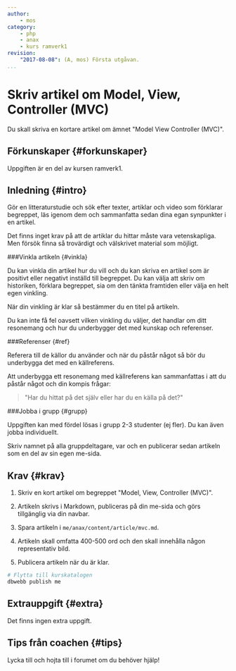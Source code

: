 ```yaml
---
author:
    - mos
category:
    - php
    - anax
    - kurs ramverk1
revision:
    "2017-08-08": (A, mos) Första utgåvan.
...
```

Skriv artikel om Model, View, Controller (MVC)
==================================

Du skall skriva en kortare artikel om ämnet "Model View Controller (MVC)".

<!--more-->



Förkunskaper {#forkunskaper}
-----------------------

Uppgiften är en del av kursen ramverk1.



Inledning {#intro}
-----------------------

Gör en litteraturstudie och sök efter texter, artiklar och video som förklarar begreppet, läs igenom dem och sammanfatta sedan dina egan synpunkter i en artikel.

Det finns inget krav på att de artiklar du hittar måste vara vetenskapliga. Men försök finna så trovärdigt och välskrivet material som möjligt.



###Vinkla artikeln {#vinkla}

Du kan vinkla din artikel hur du vill och du kan skriva en artikel som är positivt eller negativt inställd till begreppet. Du kan välja att skriv om historiken, förklara begreppet, sia om den tänkta framtiden eller välja en helt egen vinkling.

När din vinkling är klar så bestämmer du en titel på artikeln.

Du kan inte få fel oavsett vilken vinkling du väljer, det handlar om ditt resonemang och hur du underbygger det med kunskap och referenser.



###Referenser {#ref}

Referera till de källor du använder och när du påstår något så bör du underbygga det med en källreferens.

Att underbygga ett resonemang med källreferens kan sammanfattas i att du påstår något och din kompis frågar:

> "Har du hittat på det själv eller har du en källa på det?"



###Jobba i grupp {#grupp}

Uppgiften kan med fördel lösas i grupp 2-3 studenter (ej fler). Du kan även jobba individuellt.

Skriv namnet på alla gruppdeltagare, var och en publicerar sedan artikeln som en del av sin egen me-sida.



Krav {#krav}
-----------------------

1. Skriv en kort artikel om begreppet "Model, View, Controller (MVC)".

1. Artikeln skrivs i Markdown, publiceras på din me-sida och görs tillgänglig via din navbar.

1. Spara artikeln i `me/anax/content/article/mvc.md`.

1. Artikeln skall omfatta 400-500 ord och den skall innehålla någon representativ bild.

1. Publicera artikeln när du är klar.

```bash
# Flytta till kurskatalogen
dbwebb publish me
```



Extrauppgift {#extra}
-----------------------

Det finns ingen extra uppgift.



Tips från coachen {#tips}
-----------------------

Lycka till och hojta till i forumet om du behöver hjälp!
